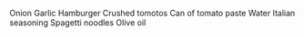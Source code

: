 Onion
Garlic
Hamburger
Crushed tomotos
Can of tomato paste
Water
Italian seasoning
Spagetti noodles
Olive oil